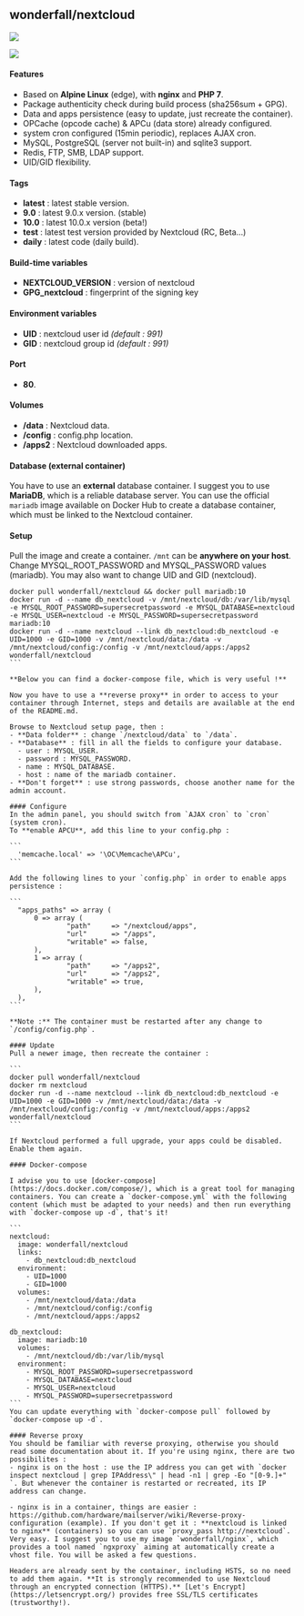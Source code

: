 ## wonderfall/nextcloud

[![](https://images.microbadger.com/badges/image/wonderfall/nextcloud.svg)](http://microbadger.com/images/wonderfall/nextcloud "Get your own image badge on microbadger.com")

![](https://pix.schrodinger.io/lwq5gNX5/mSPk3B7c.png)

#### Features
- Based on **Alpine Linux** (edge), with **nginx** and **PHP 7**.
- Package authenticity check during build process (sha256sum + GPG).
- Data and apps persistence (easy to update, just recreate the container).
- OPCache (opcode cache) & APCu (data store) already configured.
- system cron configured (15min periodic), replaces AJAX cron.
- MySQL, PostgreSQL (server not built-in) and sqlite3 support.
- Redis, FTP, SMB, LDAP support.
- UID/GID flexibility.

#### Tags
- **latest** : latest stable version.
- **9.0** : latest 9.0.x version. (stable)
- **10.0** : latest 10.0.x version (beta!)
- **test** : latest test version provided by Nextcloud (RC, Beta...)
- **daily** : latest code (daily build).

#### Build-time variables
- **NEXTCLOUD_VERSION** : version of nextcloud
- **GPG_nextcloud** : fingerprint of the signing key

#### Environment variables
- **UID** : nextcloud user id *(default : 991)*
- **GID** : nextcloud group id *(default : 991)*

#### Port
- **80**.

#### Volumes
- **/data** : Nextcloud data.
- **/config** : config.php location.
- **/apps2** : Nextcloud downloaded apps.

#### Database (external container)
You have to use an **external** database container. I suggest you to use **MariaDB**, which is a reliable database server. You can use the official `mariadb` image available on Docker Hub to create a database container, which must be linked to the Nextcloud container.

#### Setup
Pull the image and create a container. `/mnt` can be **anywhere on your host**. Change MYSQL_ROOT_PASSWORD and MYSQL_PASSWORD values (mariadb). You may also want to change UID and GID (nextcloud).

````
docker pull wonderfall/nextcloud && docker pull mariadb:10
docker run -d --name db_nextcloud -v /mnt/nextcloud/db:/var/lib/mysql -e MYSQL_ROOT_PASSWORD=supersecretpassword -e MYSQL_DATABASE=nextcloud -e MYSQL_USER=nextcloud -e MYSQL_PASSWORD=supersecretpassword mariadb:10
docker run -d --name nextcloud --link db_nextcloud:db_nextcloud -e UID=1000 -e GID=1000 -v /mnt/nextcloud/data:/data -v /mnt/nextcloud/config:/config -v /mnt/nextcloud/apps:/apps2 wonderfall/nextcloud
```

**Below you can find a docker-compose file, which is very useful !**

Now you have to use a **reverse proxy** in order to access to your container through Internet, steps and details are available at the end of the README.md.

Browse to Nextcloud setup page, then :
- **Data folder** : change `/nextcloud/data` to `/data`.
- **Database** : fill in all the fields to configure your database.
  - user : MYSQL_USER.
  - password : MYSQL_PASSWORD.
  - name : MYSQL_DATABASE.
  - host : name of the mariadb container.
- **Don't forget** : use strong passwords, choose another name for the admin account.

#### Configure
In the admin panel, you should switch from `AJAX cron` to `cron` (system cron).
To **enable APCU**, add this line to your config.php :

```
  'memcache.local' => '\OC\Memcache\APCu',
```

Add the following lines to your `config.php` in order to enable apps persistence :

```
  "apps_paths" => array (
      0 => array (
              "path"     => "/nextcloud/apps",
              "url"      => "/apps",
              "writable" => false,
      ),
      1 => array (
              "path"     => "/apps2",
              "url"      => "/apps2",
              "writable" => true,
      ),
  ),
```

**Note :** The container must be restarted after any change to `/config/config.php`.

#### Update
Pull a newer image, then recreate the container :

```
docker pull wonderfall/nextcloud
docker rm nextcloud
docker run -d --name nextcloud --link db_nextcloud:db_nextcloud -e UID=1000 -e GID=1000 -v /mnt/nextcloud/data:/data -v /mnt/nextcloud/config:/config -v /mnt/nextcloud/apps:/apps2 wonderfall/nextcloud
```

If Nextcloud performed a full upgrade, your apps could be disabled. Enable them again.

#### Docker-compose

I advise you to use [docker-compose](https://docs.docker.com/compose/), which is a great tool for managing containers. You can create a `docker-compose.yml` with the following content (which must be adapted to your needs) and then run everything with `docker-compose up -d`, that's it!

```
nextcloud:
  image: wonderfall/nextcloud
  links:
    - db_nextcloud:db_nextcloud
  environment:
    - UID=1000
    - GID=1000
  volumes:
    - /mnt/nextcloud/data:/data
    - /mnt/nextcloud/config:/config
    - /mnt/nextcloud/apps:/apps2

db_nextcloud:
  image: mariadb:10
  volumes:
    - /mnt/nextcloud/db:/var/lib/mysql
  environment:
    - MYSQL_ROOT_PASSWORD=supersecretpassword
    - MYSQL_DATABASE=nextcloud
    - MYSQL_USER=nextcloud
    - MYSQL_PASSWORD=supersecretpassword
```
You can update everything with `docker-compose pull` followed by `docker-compose up -d`.

#### Reverse proxy
You should be familiar with reverse proxying, otherwise you should read some documentation about it. If you're using nginx, there are two possibilites :
- nginx is on the host : use the IP address you can get with `docker inspect nextcloud | grep IPAddress\" | head -n1 | grep -Eo "[0-9.]+" `. But whenever the container is restarted or recreated, its IP address can change.

- nginx is in a container, things are easier : https://github.com/hardware/mailserver/wiki/Reverse-proxy-configuration (example). If you don't get it : **nextcloud is linked to nginx** (containers) so you can use `proxy_pass http://nextcloud`. Very easy. I suggest you to use my image `wonderfall/nginx`, which provides a tool named `ngxproxy` aiming at automatically create a vhost file. You will be asked a few questions.

Headers are already sent by the container, including HSTS, so no need to add them again. **It is strongly recommended to use Nextcloud through an encrypted connection (HTTPS).** [Let's Encrypt](https://letsencrypt.org/) provides free SSL/TLS certificates (trustworthy!).

